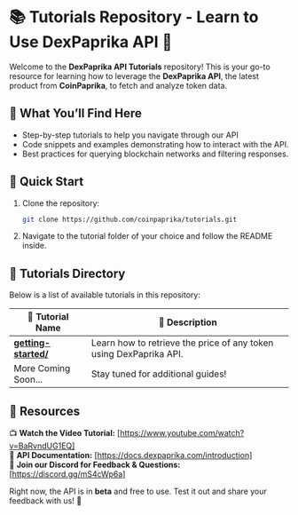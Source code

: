 # 📚 Tutorials Repository - Learn to Use DexPaprika API 🚀

Welcome to the **DexPaprika API Tutorials** repository! This is your go-to resource for learning how to leverage the **DexPaprika API**, the latest product from **CoinPaprika**, to fetch and analyze token data.

## 📌 What You’ll Find Here
- Step-by-step tutorials to help you navigate through our API
- Code snippets and examples demonstrating how to interact with the API.
- Best practices for querying blockchain networks and filtering responses.

## 🚀 Quick Start
1. Clone the repository:
   ```sh
   git clone https://github.com/coinpaprika/tutorials.git
   ```
2. Navigate to the tutorial folder of your choice and follow the README inside.

## 📂 Tutorials Directory
Below is a list of available tutorials in this repository:

| 📁 Tutorial Name | 📜 Description |
|-----------------|--------------|
| [**getting-started/**](getting-started/) | Learn how to retrieve the price of any token using DexPaprika API. |
| More Coming Soon... | Stay tuned for additional guides! |

## 📢 Resources
📺 **Watch the Video Tutorial:** [https://www.youtube.com/watch?v=BaRvndUG1EQ]  
📜 **API Documentation:** [https://docs.dexpaprika.com/introduction]  
💬 **Join our Discord for Feedback & Questions:** [https://discord.gg/mS4cWp6a]  

Right now, the API is in **beta** and free to use. Test it out and share your feedback with us! 🚀
